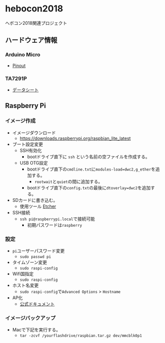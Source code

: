 # hebocon2018
ヘボコン2018関連プロジェクト

## ハードウェア情報

### Arduino Micro

* [Pinout](https://www.arduino.cc/en/uploads/Main/ArduinoMicro_Pinout3.png)

### TA7291P

* [データシート](http://akizukidenshi.com/download/ta7291p.pdf)

## Raspberry Pi

### イメージ作成

* イメージダウンロード
    * https://downloads.raspberrypi.org/raspbian_lite_latest
* ブート設定変更
    * SSH有効化
        * bootドライブ直下に `ssh` という名前の空ファイルを作成する。
    * USB OTG設定
        * bootドライブ直下の`cmdline.txt`に`modules-load=dwc2,g_ether`を追加する。
            * `rootwait`と`quiet`の間に追加する。
        * bootドライブ直下の`config.txt`の最後に`dtoverlay=dwc2`を追加する。
* SDカードに書き込む。
    * 使用ツール [Etcher](https://etcher.io/)
* SSH接続
    * `ssh pi@raspberrypi.local`で接続可能
        * 初期パスワードは`raspberry`

### 設定

* `pi`ユーザーパスワード変更
    * `sudo passwd pi`
* タイムゾーン変更
    * `sudo raspi-config`
* Wifi国指定
    * `sudo raspi-config`
* ホスト名変更
    * `sudo raspi-config`で`Advanced Options` > `Hostname`
* AP化
    * [公式ドキュメント](https://www.raspberrypi.org/documentation/configuration/wireless/access-point.md)

### イメージバックアップ

* Macで下記を実行する。
    * `tar -zcvf /yourflashdrive/raspbian.tar.gz dev/mmcblk0p1`

